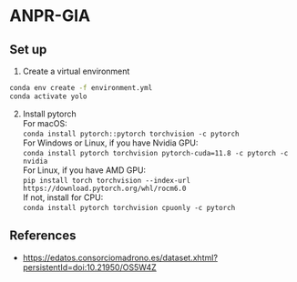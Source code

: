 # ANPR-GIA

## Set up
1. Create a virtual environment  
```bash
conda env create -f environment.yml
conda activate yolo
```
2. Install pytorch  
	For macOS:  
	`conda install pytorch::pytorch torchvision -c pytorch`  
	For Windows or Linux, if you have Nvidia GPU:  
	`conda install pytorch torchvision pytorch-cuda=11.8 -c pytorch -c nvidia`  
	For Linux, if you have AMD GPU:  
	`pip install torch torchvision --index-url https://download.pytorch.org/whl/rocm6.0`  
	If not, install for CPU:  
	`conda install pytorch torchvision cpuonly -c pytorch`  

## References
- https://edatos.consorciomadrono.es/dataset.xhtml?persistentId=doi:10.21950/OS5W4Z
